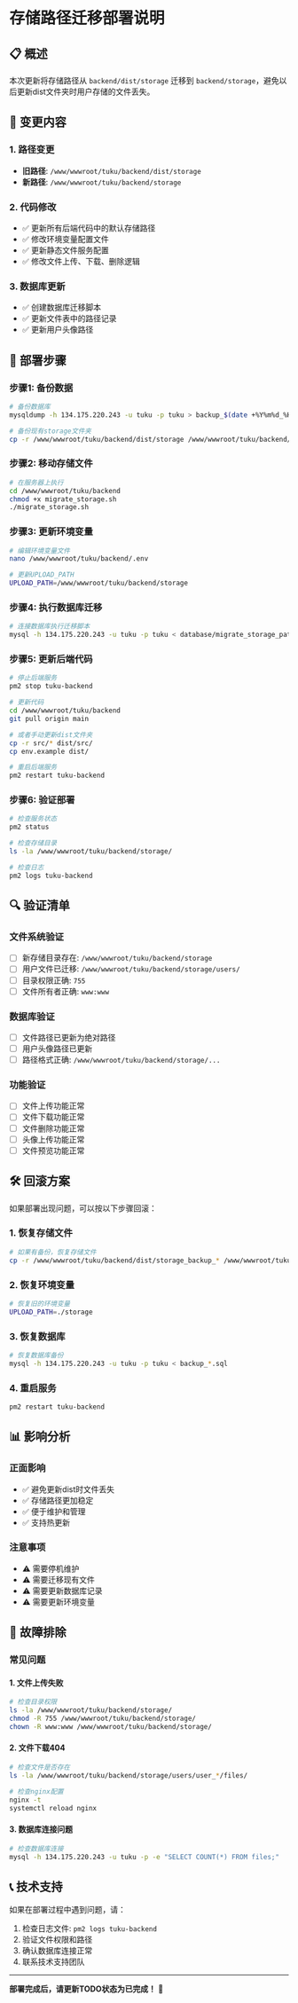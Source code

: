 # 存储路径迁移部署说明

## 📋 概述

本次更新将存储路径从 `backend/dist/storage` 迁移到 `backend/storage`，避免以后更新dist文件夹时用户存储的文件丢失。

## 🔄 变更内容

### 1. 路径变更
- **旧路径**: `/www/wwwroot/tuku/backend/dist/storage`
- **新路径**: `/www/wwwroot/tuku/backend/storage`

### 2. 代码修改
- ✅ 更新所有后端代码中的默认存储路径
- ✅ 修改环境变量配置文件
- ✅ 更新静态文件服务配置
- ✅ 修改文件上传、下载、删除逻辑

### 3. 数据库更新
- ✅ 创建数据库迁移脚本
- ✅ 更新文件表中的路径记录
- ✅ 更新用户头像路径

## 🚀 部署步骤

### 步骤1: 备份数据
```bash
# 备份数据库
mysqldump -h 134.175.220.243 -u tuku -p tuku > backup_$(date +%Y%m%d_%H%M%S).sql

# 备份现有storage文件夹
cp -r /www/wwwroot/tuku/backend/dist/storage /www/wwwroot/tuku/backend/dist/storage_backup_$(date +%Y%m%d_%H%M%S)
```

### 步骤2: 移动存储文件
```bash
# 在服务器上执行
cd /www/wwwroot/tuku/backend
chmod +x migrate_storage.sh
./migrate_storage.sh
```

### 步骤3: 更新环境变量
```bash
# 编辑环境变量文件
nano /www/wwwroot/tuku/backend/.env

# 更新UPLOAD_PATH
UPLOAD_PATH=/www/wwwroot/tuku/backend/storage
```

### 步骤4: 执行数据库迁移
```bash
# 连接数据库执行迁移脚本
mysql -h 134.175.220.243 -u tuku -p tuku < database/migrate_storage_path.sql
```

### 步骤5: 更新后端代码
```bash
# 停止后端服务
pm2 stop tuku-backend

# 更新代码
cd /www/wwwroot/tuku/backend
git pull origin main

# 或者手动更新dist文件夹
cp -r src/* dist/src/
cp env.example dist/

# 重启后端服务
pm2 restart tuku-backend
```

### 步骤6: 验证部署
```bash
# 检查服务状态
pm2 status

# 检查存储目录
ls -la /www/wwwroot/tuku/backend/storage/

# 检查日志
pm2 logs tuku-backend
```

## 🔍 验证清单

### 文件系统验证
- [ ] 新存储目录存在: `/www/wwwroot/tuku/backend/storage`
- [ ] 用户文件已迁移: `/www/wwwroot/tuku/backend/storage/users/`
- [ ] 目录权限正确: `755`
- [ ] 文件所有者正确: `www:www`

### 数据库验证
- [ ] 文件路径已更新为绝对路径
- [ ] 用户头像路径已更新
- [ ] 路径格式正确: `/www/wwwroot/tuku/backend/storage/...`

### 功能验证
- [ ] 文件上传功能正常
- [ ] 文件下载功能正常
- [ ] 文件删除功能正常
- [ ] 头像上传功能正常
- [ ] 文件预览功能正常

## 🛠️ 回滚方案

如果部署出现问题，可以按以下步骤回滚：

### 1. 恢复存储文件
```bash
# 如果有备份，恢复存储文件
cp -r /www/wwwroot/tuku/backend/dist/storage_backup_* /www/wwwroot/tuku/backend/dist/storage
```

### 2. 恢复环境变量
```bash
# 恢复旧的环境变量
UPLOAD_PATH=./storage
```

### 3. 恢复数据库
```bash
# 恢复数据库备份
mysql -h 134.175.220.243 -u tuku -p tuku < backup_*.sql
```

### 4. 重启服务
```bash
pm2 restart tuku-backend
```

## 📊 影响分析

### 正面影响
- ✅ 避免更新dist时文件丢失
- ✅ 存储路径更加稳定
- ✅ 便于维护和管理
- ✅ 支持热更新

### 注意事项
- ⚠️ 需要停机维护
- ⚠️ 需要迁移现有文件
- ⚠️ 需要更新数据库记录
- ⚠️ 需要更新环境变量

## 🔧 故障排除

### 常见问题

#### 1. 文件上传失败
```bash
# 检查目录权限
ls -la /www/wwwroot/tuku/backend/storage/
chmod -R 755 /www/wwwroot/tuku/backend/storage/
chown -R www:www /www/wwwroot/tuku/backend/storage/
```

#### 2. 文件下载404
```bash
# 检查文件是否存在
ls -la /www/wwwroot/tuku/backend/storage/users/user_*/files/

# 检查nginx配置
nginx -t
systemctl reload nginx
```

#### 3. 数据库连接问题
```bash
# 检查数据库连接
mysql -h 134.175.220.243 -u tuku -p -e "SELECT COUNT(*) FROM files;"
```

## 📞 技术支持

如果在部署过程中遇到问题，请：
1. 检查日志文件: `pm2 logs tuku-backend`
2. 验证文件权限和路径
3. 确认数据库连接正常
4. 联系技术支持团队

---

**部署完成后，请更新TODO状态为已完成！** 🎉
